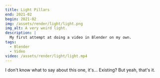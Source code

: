 ```yaml
---
title: Light Pillars
end: 2021-02
begin: 2021-02
img: /assets/render/light/light.png
img_alt: A very weird light.
description: |
  My first attempt at doing a video in Blender on my own.
tags:
  - Blender
  - Video
video: /assets/render/light/light.mp4
---
```

I don't know what to say about this one, it's... Existing? But yeah, that's it.
